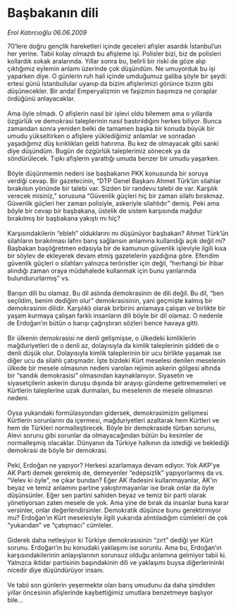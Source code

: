 # Başbakanın dili

*Erol Katırcıoğlu 06.06.2009*

<div class="taraf_structure_2col_1zq">
<div class="margen_n">



 <p>70’lere doğru gençlik hareketleri içinde geceleri afişler asardık İstanbul’un her yerine. Tabii kolay olmazdı bu afişleme işi. Polisler bizi, biz de polisleri kollardık sokak aralarında. Yıllar sonra bu, belirli bir riski de göze alıp çıktığımız eylemin anlamı üzerinde çok düşündüm. Ne umuyorduk bu işi yaparken diye. O günlerin ruh hali içinde umduğumuz galiba şöyle bir şeydi: ertesi günü İstanbullular uyanıp da bizim afişlerimizi görünce bizim gibi düşünecekler. Bir anda! Emperyalizmin ve faşizmin başımıza ne çoraplar ördüğünü anlayacaklar. <br/><br/>Ama öyle olmadı. O afişlerin nasıl bir işlevi oldu bilemem ama o yıllarda özgürlük ve demokrasi taleplerinin nasıl bastırıldığını herkes biliyor. Bunca zamandan sonra yeniden belki de tamamen başka bir konuda büyük bir umudu yükseltirken o afişlere yüklediğimiz anlamlar ve sonradan yaşadığımız düş kırıklıkları geldi hatırıma. Bu kez de olmayacak gibi sanki diye düşündüm. Bugün de özgürlük taleplerimiz sönecek ya da söndürülecek. Tıpkı afişlerin yarattığı umuda benzer bir umudu yaşarken. <br/><br/>Böyle düşünmemin nedeni ise başbakanın PKK konusunda bir soruya verdiği cevap. Bir gazetecinin, “DTP Genel Başkanı Ahmet Türk’ün silahlar bırakılsın yönünde bir talebi var. Sizden bir randevu talebi de var. Karşılık verecek misiniz,” sorusuna “Güvenlik güçleri hiç bir zaman silahı bırakmaz. Güvenlik güçleri her zaman polisiyle, askeriyle silahlıdır” demiş. Peki ama böyle bir cevap bir başbakana, üstelik de sistem karşısında mağdur bırakılmış bir başbakana yakıştı mı hiç? <br/><br/>Karşısındakilerin “ebleh” olduklarını mı düşünüyor başbakan? Ahmet Türk’ün silahların bırakılması lafını barış sağlansın anlamına kullandığı açık değil mi? Başbakan başöğretmen edasıyla bir de kamunun güvenlik işleviyle ilgili kısa bir söylev de ekleyerek devam etmiş gazetelerin yazdığına göre. Efendim güvenlik güçleri o silahları yalnızca teröristler için değil, “herhangi bir ihbar alındığı zaman oraya müdahalede kullanmak için bunu yanlarında bulundururlarmış” vs. <br/><br/>Barışın dili bu olamaz. Bu dil aslında demokrasinin de dili değil. Bu dil, “ben seçildim, benim dediğim olur” demokrasisinin, yani geçmişte kalmış bir demokrasinin dilidir. Karşılıklı olarak birbirini anlamaya çalışan ve birlikte bir yaşam kurmaya çalışan farklı insanların dili böyle bir dil olamaz. O nedenle de Erdoğan’ın bütün o barışı çağrıştıran sözleri bence havaya gitti. <br/><br/>Bir ülkenin demokrasisi ne denli gelişmişse, o ülkedeki kimliklerin mağduriyetleri de o denli az, dolayısıyla da kimlik taleplerinin şiddeti de o denli düşük olur. Dolayısıyla kimlik taleplerinin bir ucu birlikte yaşamak ise diğer ucu da silahlı çatışmadır. İşte bizdeki Kürt meselesi denilen meselenin ülkede bir mesele olmasının nedeni varolan rejimin askerin gölgesi altında bir “sandık demokrasisi” olmasından kaynaklanıyor. Siyasetin ve siyasetçilerin askerin duruşu dışında bir arayışı gündeme getirememeleri ve Kürtlerin taleplerine uzak durmaları, bu meselenin de mesele olmasının nedeni. <br/><br/>Oysa yukarıdaki formülasyondan gidersek, demokrasimizin gelişmesi Kürtlerin sorunlarını da içermesi, mağduriyetleri azaltarak hem Kürtleri ve hem de Türkleri normalleştirecek. Böyle bir demokraside türban sorunu, Alevi sorunu gibi sorunlar da olmayacağından bütün bu kesimler de normalleşmiş olacaklar. Dünyanın da Türkiye halkının da istediği ve beklediği demokrasi de böyle bir demokrasi. <br/><br/>Peki, Erdoğan ne yapıyor? Herkesi azarlamaya devam ediyor. Yok AKP’ye AK Parti demek gerekmiş de, demeyenler “edepsizlik” yapıyorlarmış da vs. “Velev ki öyle”, ne çıkar bundan? Eğer AK ifadesini kullanmayanlar, AK’ın beyaz ve temiz anlamını partine yakıştırmayanlar ise bırak onlar da öyle düşünsünler. Eğer sen partini sahiden beyaz ve temiz bir parti olarak yönetiyorsan zaten mesele de yok. Ama yine de bırak da insanlar buna karar versinler, onlar değerlendirsinler. Demokratik düşünce bunu gerektirmiyor mu? Erdoğan’ın Kürt meselesiyle ilgili yukarıda alıntıladığım cümleleri de çok “yukarıdan” ve “çatışmacı” cümleler. <br/><br/>Giderek daha netleşiyor ki Türkiye demokrasisinin “zırt” dediği yer Kürt sorunu. Erdoğan’ın bu konudaki yaklaşımı ise sorunlu. Ama bu, Erdoğan’ın karşısındakilerinin anlayışlarının sorunsuz olduğu anlamına gelmiyor tabii ki. Yalnızca iktidar partisinin başındakinin dili ve yaklaşımı buysa diğerlerininki nicedir diye düşündürüyor insanı. <br/><br/>Ve tabii son günlerin yeşermekte olan barış umudunu da daha şimdiden yıllar öncesinin afişlerinde kaybettiğimiz umutlara benzetmeye başlıyor bile...</p>
<br/>
<br/>
<br/>



<br/>


<div id="taraf_not">
</div>

</div>


</div>
